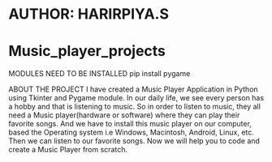 # AUTHOR: HARIRPIYA.S
# Music_player_projects

MODULES NEED TO BE INSTALLED
pip install pygame

ABOUT THE PROJECT
I have created a Music Player Application in Python using Tkinter and Pygame module.
In our daily life, we see every person has a hobby and that is listening to music. So in order to listen to music, they all need a Music player(hardware or software) where they can play their favorite songs. And we have to install this music player on our computer, based the Operating system i.e Windows, Macintosh, Android, Linux, etc. Then we can listen to our favorite songs.
Now we will help you to code and create a Music Player from scratch.
